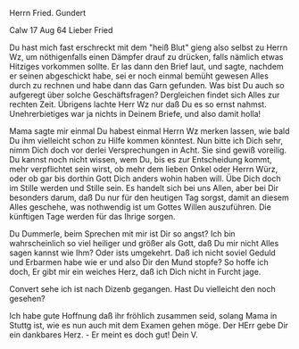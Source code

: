 Herrn Fried. Gundert

 Calw 17 Aug 64
Lieber Fried

Du hast mich fast erschreckt mit dem "heiß Blut" gieng also selbst zu Herrn Wz, um nöthigenfalls einen Dämpfer drauf zu drücken, falls nämlich etwas Hitziges vorkommen sollte. Er las dann den Brief laut, und sagte, nachdem er seinen abgeschickt habe, sei er noch einmal bemüht gewesen Alles durch zu rechnen und habe dann das Garn gefunden. Was bist Du auch so aufgeregt über solche Geschäftsfragen? Dergleichen findet sich Alles zur rechten Zeit. Übrigens lachte Herr Wz nur daß Du es so ernst nahmst. Unehrerbietiges war ja nichts in Deinem Briefe, und also damit holla!

Mama sagte mir einmal Du habest einmal Herrn Wz merken lassen, wie bald Du ihm vielleicht schon zu Hilfe kommen könntest. Nun bitte ich Dich sehr, nimm Dich doch vor derlei Versprechungen in Acht. Sie sind gewiß voreilig. Du kannst noch nicht wissen, wem Du, bis es zur Entscheidung kommt, mehr verpflichtet sein wirst, ob mehr dem lieben Onkel oder Herrn Würz, oder ob gar bis dorthin Gott Dich anders wohin haben will. Übe Dich doch im Stille werden und Stille sein. Es handelt sich bei uns Allen, aber bei Dir besonders darum, daß Du nur für den heutigen Tag sorgst, damit an diesem Alles geschehe, was nothwendig ist um Gottes Willen auszuführen. Die künftigen Tage werden für das Ihrige sorgen.

Du Dummerle, beim Sprechen mit mir ist Dir so angst? Ich bin wahrscheinlich so viel heiliger und größer als Gott, daß Du mir nicht Alles sagen kannst wie Ihm? Oder ists umgekehrt. Daß ich nicht soviel Geduld und Erbarmen habe wie er und also Dir den Mund stopfe? So hoffe ich doch, Er gibt mir ein weiches Herz, daß ich Dich nicht in Furcht jage.

Convert sehe ich ist nach Dizenb gegangen. Hast Du vielleicht den noch gesehen?

Ich habe gute Hoffnung daß ihr fröhlich zusammen seid, solang Mama in Stuttg ist, wie es nun auch mit dem Examen gehen möge. Der HErr gebe Dir ein dankbares Herz. - Er meint es doch gut!
 Dein V.
